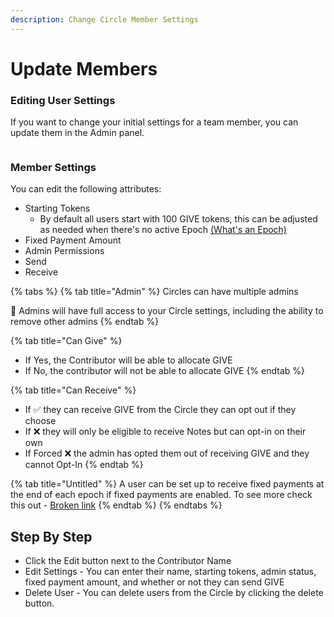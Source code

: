 ```yaml
---
description: Change Circle Member Settings
---
```


# Update Members

### Editing User Settings

If you want to change your initial settings for a team member, you can update them in the Admin panel.

<figure><img src="../../.gitbook/assets/Edit Member.gif" alt=""><figcaption></figcaption></figure>

### Member Settings

You can edit the following attributes:

* Starting Tokens
  * By default all users start with 100 GIVE tokens, this can be adjusted as needed when there's no active Epoch [(What's an Epoch)](../get-started/new-coordinape-admins/start-an-epoch.md)
* Fixed Payment Amount
* Admin Permissions
* Send
* Receive

{% tabs %}
{% tab title="Admin" %}
Circles can have multiple admins

🚨 Admins will have full access to your Circle settings, including the ability to remove other admins
{% endtab %}

{% tab title="Can Give" %}
* If Yes, the Contributor will be able to allocate GIVE
* If No, the contributor will not be able to allocate GIVE
{% endtab %}

{% tab title="Can Receive" %}
* If ✅ they can receive GIVE from the Circle they can opt out if they choose
* If ❌ they will only be eligible to receive Notes but can opt-in on their own
* If Forced ❌ the admin has opted them out of receiving GIVE and they cannot Opt-In
{% endtab %}

{% tab title="Untitled" %}
A user can be set up to receive fixed payments at the end of each epoch if fixed payments are enabled. To see more check this out - [Broken link](broken-reference "mention")
{% endtab %}
{% endtabs %}



## Step By Step

* Click the Edit button next to the Contributor Name
* Edit Settings - You can enter their name, starting tokens, admin status, fixed payment amount, and whether or not they can send GIVE
* Delete User - You can delete users from the Circle by clicking the delete button.
